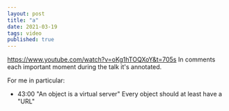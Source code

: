 ```yaml
---
layout: post
title: "a"
date: 2021-03-19
tags: video 
published: true
---
```


https://www.youtube.com/watch?v=oKg1hTOQXoY&t=705s
In comments each important moment during the talk it's annotated.

For me in particular:
- 43:00 "An object is a virtual server" Every object should at least have a "URL"
